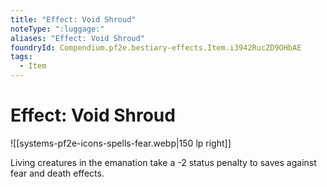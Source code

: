 ```yaml
---
title: "Effect: Void Shroud"
noteType: ":luggage:"
aliases: "Effect: Void Shroud"
foundryId: Compendium.pf2e.bestiary-effects.Item.i3942RucZD9OHbAE
tags:
  - Item
---
```


# Effect: Void Shroud
![[systems-pf2e-icons-spells-fear.webp|150 lp right]]

Living creatures in the emanation take a -2 status penalty to saves against fear and death effects.
